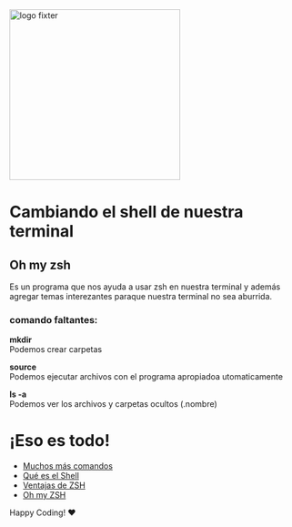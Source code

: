 <img alt="logo fixter" width="300" src="https://fixter.camp/static/media/geek_completo.7e1e87a7.png" />

# Cambiando el shell de nuestra terminal

## Oh my zsh
Es un programa que nos ayuda a usar zsh en nuestra terminal y además agregar temas interezantes paraque nuestra terminal no sea aburrida.

### comando faltantes:

**mkdir**\
Podemos crear carpetas

**source**\
Podemos ejecutar archivos con el programa apropiadoa utomaticamente

**ls -a**\
Podemos ver los archivos y carpetas ocultos (.nombre)


# ¡Eso es todo!
* [Muchos más comandos](https://www.codecademy.com/articles/command-line-commands)
* [Qué es el Shell](http://ingenieriaensistemasxajogardu.blogspot.com/2011/11/shell-informatica.html)
* [Ventajas de ZSH](https://www.howtogeek.com/362409/what-is-zsh-and-why-should-you-use-it-instead-of-bash/)
* [Oh my ZSH](https://vmcreativo.com/como-instalar-oh-my-zsh-en-tu-consola-y-algunos-plugins-utiles/)

Happy Coding!  ❤